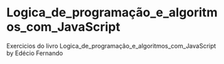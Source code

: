 # Logica_de_programação_e_algoritmos_com_JavaScript

Exercicios do livro Logica_de_programação_e_algoritmos_com_JavaScript by Edécio Fernando
